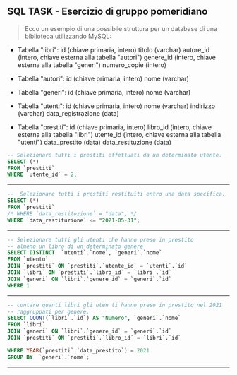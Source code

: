 ## SQL TASK - Esercizio di gruppo pomeridiano

> Ecco un esempio di una possibile struttura per un database di una biblioteca utilizzando MySQL:

- Tabella "libri":
  id (chiave primaria, intero)
  titolo (varchar)
  autore_id (intero, chiave esterna alla tabella "autori")
  genere_id (intero, chiave esterna alla tabella "generi")
  numero_copie (intero)

- Tabella "autori":
  id (chiave primaria, intero)
  nome (varchar)

- Tabella "generi":
  id (chiave primaria, intero)
  nome (varchar)

- Tabella "utenti":
  id (chiave primaria, intero)
  nome (varchar)
  indirizzo (varchar)
  data_registrazione (data)

- Tabella "prestiti":
  id (chiave primaria, intero)
  libro_id (intero, chiave esterna alla tabella "libri")
  utente_id (intero, chiave esterna alla tabella "utenti")
  data_prestito (data)
  data_restituzione (data)

```sql
-- Selezionare tutti i prestiti effettuati da un determinato utente.
SELECT (*)
FROM `prestiti`
WHERE `utente_id` = 2;
```

<hr>

```sql
--  Selezionare tutti i prestiti restituiti entro una data specifica.
SELECT (*)
FROM `prestiti`
/* WHERE `data_restituzione` = "data"; */
WHERE `data_restituzione` <= "2021-05-31";
```

<hr>

```sql
-- Selezionare tutti gli utenti che hanno preso in prestito
-- almeno un libro di un determinato genere
SELECT DISTINCT  `utenti`.`nome`, `generi`.`nome`
FROM `utentu`
JOIN `prestiti` ON `prestiti`.`utente_id` = `utenti`.`id`
JOIN `libri` ON `prestiti`.`libro_id` = `libri`.`id`
JOIN `generi` ON `libri`.`genere_id` = `generi`.`id`
WHERE 1

```

<hr>

```sql
-- contare quanti libri gli uten ti hanno preso in prestito nel 2021
-- raggruppati per genere.
SELECT COUNT(`libri`.`id`) AS "Numero", `generi`.`nome`
FROM `libri`
JOIN `generi` ON `libri`.`genere_id` = `generi`.`id`
JOIN `prestiti` ON `prestiti`.`libro_id` = `libri`.`id`

WHERE YEAR(`prestiti`.`data_prestito`) = 2021
GROUP BY  `generi`.`nome`;
```

<hr>
